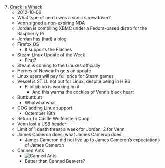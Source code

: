 7. [Crack Is Whack](https://linuxgamecast.com/2012/10/linuxgamecast-weekly-ep07-crack-is-whack/)
   * 2012-10-06
   * What type of nerd owns a sonic screwdriver?
   * Venn signed a non-expiring NDA
   * Jordan is compiling XBMC under a Fedora-based distro for the Raspberry Pi
   * Jordan has (had) a blog
   * Firefox OS
      * It supports the Flashes
   * Steam Linux Update of the Week
      * First?
   * Steam is coming to the Linuxes officially
   * Heroes of Newearth gets an update
   * Linux users will pay full price for Steam games
   * Vessel is STILL not out for Linux, despite being in HIB6
      * Flibitijibibo is working on it.
         * And this warms the cockles of Venn’s black heart
   * Buttbuttbutt
      * Whatwhatwhat
   * GOG adding Linux support
      * Octember 18th
   * Return To Castle Wolfenstein Coop
   * Venn lost a USB header
   * Limit of 1 death threat a week for Jordan, 2 for Venn
   * James Cameron does, what James Cameron does.
      * James Cameron did not live up to James Cameron’s expectations of James Cameron
   * Canned Ants
      * ![Canned Ants](0007—Canned_Ants.png "Canned Ants")
      *  Better than Canned Beavers?
